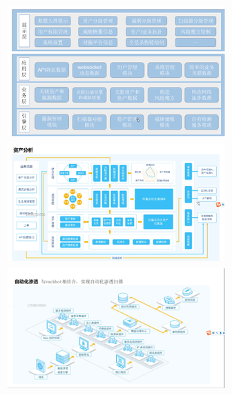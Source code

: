 



![image-20230730184158669](img/image-20230730184158669.png)





![image-20230730184216950](img/image-20230730184216950.png)



![image-20230730184249970](img/image-20230730184249970.png)